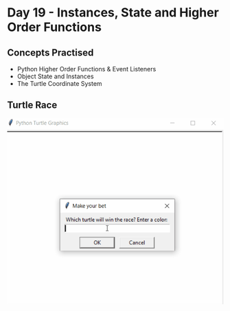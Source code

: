 # Day 19 - Instances, State and Higher Order Functions
## Concepts Practised
- Python Higher Order Functions & Event Listeners
- Object State and Instances
- The Turtle Coordinate System
## Turtle Race
![day19](turtle_race.gif)

